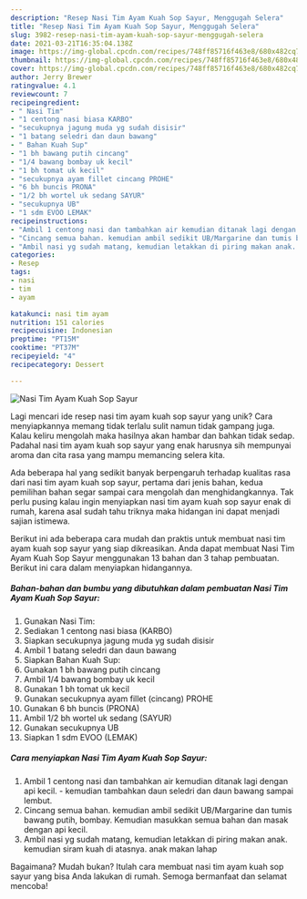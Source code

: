 ```yaml
---
description: "Resep Nasi Tim Ayam Kuah Sop Sayur, Menggugah Selera"
title: "Resep Nasi Tim Ayam Kuah Sop Sayur, Menggugah Selera"
slug: 3982-resep-nasi-tim-ayam-kuah-sop-sayur-menggugah-selera
date: 2021-03-21T16:35:04.138Z
image: https://img-global.cpcdn.com/recipes/748ff85716f463e8/680x482cq70/nasi-tim-ayam-kuah-sop-sayur-foto-resep-utama.jpg
thumbnail: https://img-global.cpcdn.com/recipes/748ff85716f463e8/680x482cq70/nasi-tim-ayam-kuah-sop-sayur-foto-resep-utama.jpg
cover: https://img-global.cpcdn.com/recipes/748ff85716f463e8/680x482cq70/nasi-tim-ayam-kuah-sop-sayur-foto-resep-utama.jpg
author: Jerry Brewer
ratingvalue: 4.1
reviewcount: 7
recipeingredient:
- " Nasi Tim"
- "1 centong nasi biasa KARBO"
- "secukupnya jagung muda yg sudah disisir"
- "1 batang seledri dan daun bawang"
- " Bahan Kuah Sup"
- "1 bh bawang putih cincang"
- "1/4 bawang bombay uk kecil"
- "1 bh tomat uk kecil"
- "secukupnya ayam fillet cincang PROHE"
- "6 bh buncis PRONA"
- "1/2 bh wortel uk sedang SAYUR"
- "secukupnya UB"
- "1 sdm EVOO LEMAK"
recipeinstructions:
- "Ambil 1 centong nasi dan tambahkan air kemudian ditanak lagi dengan api kecil. kemudian tambahkan daun seledri dan daun bawang sampai lembut."
- "Cincang semua bahan. kemudian ambil sedikit UB/Margarine dan tumis bawang putih, bombay. Kemudian masukkan semua bahan dan masak dengan api kecil."
- "Ambil nasi yg sudah matang, kemudian letakkan di piring makan anak. kemudian siram kuah di atasnya. anak makan lahap"
categories:
- Resep
tags:
- nasi
- tim
- ayam

katakunci: nasi tim ayam 
nutrition: 151 calories
recipecuisine: Indonesian
preptime: "PT15M"
cooktime: "PT37M"
recipeyield: "4"
recipecategory: Dessert

---
```



![Nasi Tim Ayam Kuah Sop Sayur](https://img-global.cpcdn.com/recipes/748ff85716f463e8/680x482cq70/nasi-tim-ayam-kuah-sop-sayur-foto-resep-utama.jpg)

Lagi mencari ide resep nasi tim ayam kuah sop sayur yang unik? Cara menyiapkannya memang tidak terlalu sulit namun tidak gampang juga. Kalau keliru mengolah maka hasilnya akan hambar dan bahkan tidak sedap. Padahal nasi tim ayam kuah sop sayur yang enak harusnya sih mempunyai aroma dan cita rasa yang mampu memancing selera kita.



Ada beberapa hal yang sedikit banyak berpengaruh terhadap kualitas rasa dari nasi tim ayam kuah sop sayur, pertama dari jenis bahan, kedua pemilihan bahan segar sampai cara mengolah dan menghidangkannya. Tak perlu pusing kalau ingin menyiapkan nasi tim ayam kuah sop sayur enak di rumah, karena asal sudah tahu triknya maka hidangan ini dapat menjadi sajian istimewa.


Berikut ini ada beberapa cara mudah dan praktis untuk membuat nasi tim ayam kuah sop sayur yang siap dikreasikan. Anda dapat membuat Nasi Tim Ayam Kuah Sop Sayur menggunakan 13 bahan dan 3 tahap pembuatan. Berikut ini cara dalam menyiapkan hidangannya.

<!--inarticleads1-->

##### Bahan-bahan dan bumbu yang dibutuhkan dalam pembuatan Nasi Tim Ayam Kuah Sop Sayur:

1. Gunakan  Nasi Tim:
1. Sediakan 1 centong nasi biasa (KARBO)
1. Siapkan secukupnya jagung muda yg sudah disisir
1. Ambil 1 batang seledri dan daun bawang
1. Siapkan  Bahan Kuah Sup:
1. Gunakan 1 bh bawang putih cincang
1. Ambil 1/4 bawang bombay uk kecil
1. Gunakan 1 bh tomat uk kecil
1. Gunakan secukupnya ayam fillet (cincang) PROHE
1. Gunakan 6 bh buncis (PRONA)
1. Ambil 1/2 bh wortel uk sedang (SAYUR)
1. Gunakan secukupnya UB
1. Siapkan 1 sdm EVOO (LEMAK)




<!--inarticleads2-->

##### Cara menyiapkan Nasi Tim Ayam Kuah Sop Sayur:

1. Ambil 1 centong nasi dan tambahkan air kemudian ditanak lagi dengan api kecil. - kemudian tambahkan daun seledri dan daun bawang sampai lembut.
1. Cincang semua bahan. kemudian ambil sedikit UB/Margarine dan tumis bawang putih, bombay. Kemudian masukkan semua bahan dan masak dengan api kecil.
1. Ambil nasi yg sudah matang, kemudian letakkan di piring makan anak. kemudian siram kuah di atasnya. anak makan lahap




Bagaimana? Mudah bukan? Itulah cara membuat nasi tim ayam kuah sop sayur yang bisa Anda lakukan di rumah. Semoga bermanfaat dan selamat mencoba!
